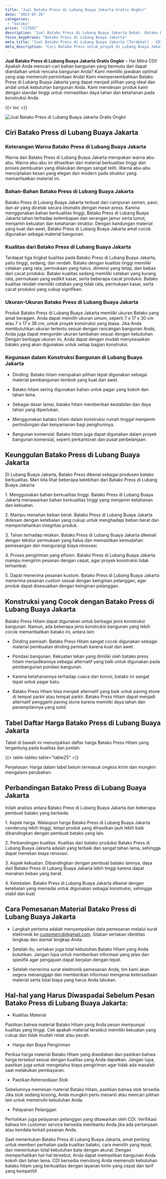 ```yaml
---
title: "Jual Batako Press di Lubang Buaya Jakarta Gratis Ongkir"
date: "2023-07-26"
categories:
 - "batako"
price: "[2760]"
description: "Jual Batako Press di Lubang Buaya Jakarta Dekat. Batako Press ini sering digunakan dalam proyek pembangunan sebagai bahan bangunan dinding yang kokoh dan tahan lama. Hubungi kami untuk informasi lebih lanjut."
focus_keyphrase: "Batako Press di Lubang Buaya Jakarta"
meta_title: "Jual Batako Press di Lubang Buaya Jakarta [Terdekat] - CDI"
meta_description: "Cari Batako Press untuk proyek di Lubang Buaya Jakarta? Kami memiliki Batako Press berkualitas untuk material dinding. Raih penawaran terbaik sekarang."
---
```


**Jual Batako Press di Lubang Buaya Jakarta Gratis Ongkir** – Hai Mitra CDI! Apakah Anda mencari-cari bahan bangunan yang bermutu dan dapat diandalkan untuk rencana bangunan Anda? Kami memiliki jawaban optimal yang siap memenuhi permintaan Anda! Kami mempersembahkan Batako Press di Lubang Buaya Jakarta yang dapat menjadi pilihan yang ideal dan andal untuk kebutuhan bangunan Anda. Kami mendesain produk kami dengan standar tinggi untuk memastikan daya tahan dan ketahanan pada konstruksi Anda.

{{< toc >}}

![Jual Batako Press di Lubang Buaya Jakarta Gratis Ongkir](/images/batako/batako-press-14.jpg)

## Ciri Batako Press di Lubang Buaya Jakarta

### Keterangan Warna Batako Press di Lubang Buaya Jakarta

Warna dari Batako Press di Lubang Buaya Jakarta merupakan warna abu-abu. Warna abu-abu ini dihasilkan dari material berkualitas tinggi dan proses pembuatan yang dilakukan dengan sangat teliti. Warna abu-abu menciptakan kesan yang elegan dan modern pada struktur yang memanfaatkan material ini.

### Bahan-Bahan Batako Press di Lubang Buaya Jakarta

Batako Press di Lubang Buaya Jakarta terbuat dari campuran semen, pasir, dan air yang dicetak secara otomatis dengan mesin press. Karena menggunakan bahan berkualitas tinggi, Batako Press di Lubang Buaya Jakarta tahan terhadap kelembapan dan serangan jamur serta lumut, menjamin kekuatan dan ketahanan struktur. Dengan kandungan material yang kuat dan awet, Batako Press di Lubang Buaya Jakarta amat cocok digunakan sebagai material bangunan.

### Kualitas dari Batako Press di Lubang Buaya Jakarta

Terdapat tiga tingkat kualitas pada Batako Press di Lubang Buaya Jakarta, yaitu tinggi, sedang, dan rendah. Batako dengan kualitas tinggi memiliki cetakan yang rata, permukaan yang halus, dimensi yang tetap, dan bebas dari cacat produksi. Batako kualitas sedang memiliki cetakan yang kurang rata, permukaan yang sedikit kasar, serta beberapa cacat produksi. Batako kualitas rendah memiliki cetakan yang tidak rata, permukaan kasar, serta cacat produksi yang cukup signifikan.

### Ukuran-Ukuran Batako Press di Lubang Buaya Jakarta

Produk Batako Press di Lubang Buaya Jakarta memiliki ukuran Batako yang amat beragam. Anda dapat memilih ukuran umum, seperti 7 x 17 x 30 cm atau 7 x 17 x 36 cm, untuk proyek konstruksi yang biasa. Jika Anda membutuhkan ukuran tertentu sesuai dengan rancangan bangunan Anda, Anda juga dapat mengorder ukuran tambahan sesuai dengan kebutuhan. Dengan berbagai ukuran ini, Anda dapat dengan mudah menyesuaikan batako yang akan digunakan untuk setiap bagian konstruksi.

### Kegunaan dalam Konstruksi Bangunan di Lubang Buaya Jakarta

*   Dinding: Batako hitam merupakan pilihan tepat digunakan sebagai material pembangunan tembok yang kuat dan awet.

*   Batako hitam sering digunakan bahan untuk pagar yang kokoh dan tahan lama.

*   Sebagai dasar lantai, batako hitam memberikan kestabilan dan daya tahan yang diperlukan.

*   Menggunakan batako hitam dalam konstruksi rumah tinggal menjamin perlindungan dan kenyamanan bagi penghuninya.

*   Bangunan komersial: Batako hitam juga dapat digunakan dalam proyek bangunan komersial, seperti perkantoran dan pusat perbelanjaan.

## Keunggulan Batako Press di Lubang Buaya Jakarta

Di Lubang Buaya Jakarta, Batako Press dikenal sebagai produsen batako berkualitas. Mari kita lihat beberapa kelebihan dari Batako Press di Lubang Buaya Jakarta:

1\.  Menggunakan bahan berkualitas tinggi. Batako Press di Lubang Buaya Jakarta menawarkan bahan berkualitas tinggi yang menjamin ketahanan dan kekuatan.

2\.  Mampu menahan beban berat. Batako Press di Lubang Buaya Jakarta didesain dengan ketebalan yang cukup untuk menghadapi beban berat dan mempertahankan integritas produk.

3\.  Tahan terhadap retakan. Batako Press di Lubang Buaya Jakarta dikenali dengan tekstur permukaan yang halus dan memastikan kemudahan pemasangan dan mengurangi biaya renovasi.

4\.  Proses pengiriman yang efisien. Batako Press di Lubang Buaya Jakarta mampu mengirim pesanan dengan cepat, agar proyek konstruksi tidak terhambat.

5\.  Dapat menerima pesanan kustom. Batako Press di Lubang Buaya Jakarta menerima pesanan custom sesuai dengan keinginan pelanggan, agar produk dapat disesuaikan dengan keinginan pelanggan.

## Konstruksi yang Cocok dengan Batako Press di Lubang Buaya Jakarta

Batako Press Hitam dapat digunakan untuk berbagai jenis konstruksi bangunan. Namun, ada beberapa jenis konstruksi bangunan yang lebih cocok memanfaatkan batako ini, antara lain:

*   Dinding pemisah. Batako Press Hitam sangat cocok digunakan sebagai material pembuatan dinding pemisah karena kuat dan awet.

*   Pondasi bangunan. Kekuatan tekan yang dimiliki oleh batako press hitam menjadikannya sebagai alternatif yang baik untuk digunakan pada pembangunan pondasi bangunan.

*   Karena ketahanannya terhadap cuaca dan korosi, batako ini sangat tepat untuk pagar batu.

*   Batako Press Hitam bisa menjadi alternatif yang baik untuk paving stone di tempat parkir atau tempat parkir. Batako Press Hitam dapat menjadi alternatif pengganti paving stone karena memiliki daya tahan dan penampilannya yang solid.

## Tabel Daftar Harga Batako Press di Lubang Buaya Jakarta

Tabel di bawah ini menunjukkan daftar harga Batako Press Hitam yang tergantung pada kualitas dan jumlah:

{{< table-tables table="table25" >}}

Penjelasan: Harga dalam tabel belum termasuk ongkos kirim dan mungkin mengalami perubahan.

## Perbandingan Batako Press di Lubang Buaya Jakarta

Inilah analisis antara Batako Press di Lubang Buaya Jakarta dan beberapa pembuat batako yang berbeda:

1\.  Aspek harga. Walaupun harga Batako Press di Lubang Buaya Jakarta cenderung lebih tinggi, tetapi produk yang dihasilkan jauh lebih baik dibandingkan dengan pembuat batako yang lain.

2\.  Perbandingan kualitas. Kualitas dari batako produksi Batako Press di Lubang Buaya Jakarta adalah yang terbaik dan sangat tahan lama, sehingga dapat menekan biaya renovasi.

3\.  Aspek kekuatan. Dibandingkan dengan pembuat batako lainnya, daya dari Batako Press di Lubang Buaya Jakarta lebih tinggi karena dapat menahan beban yang berat.

4\.  Ketebalan. Batako Press di Lubang Buaya Jakarta dikenal dengan ketebalan yang memadai untuk digunakan sebagai konstruksi, sehingga stabil dan kuat

## Cara Pemesanan Material Batako Press di Lubang Buaya Jakarta

*   Langkah pertama adalah menyampaikan data pemesanan melalui surat elektronik ke customercdi@gmail.com. Silakan sertakan identitas lengkap dan alamat lengkap Anda.

*   Setelah itu, sertakan juga total kebutuhan Batako Hitam yang Anda butuhkan. Jangan lupa untuk memberikan informasi yang jelas dan spesifik agar pengajuan dapat berjalan dengan tepat.

*   Setelah menerima surat elektronik pemesanan Anda, tim kami akan segera menanggapi dan memberikan informasi mengenai ketersediaan material serta total biaya yang harus Anda lakukan.

## Hal-hal yang Harus Diwaspadai Sebelum Pesan Batako Press di Lubang Buaya Jakarta:

*   Kualitas Material

Pastikan bahwa material Batako Hitam yang Anda pesan mempunyai kualitas yang tinggi. Cek apakah material tersebut memiliki kekuatan yang cukup dan tidak mudah retak atau pecah.

*   Harga dan Biaya Pengiriman

Periksa harga material Batako Hitam yang disediakan dan pastikan bahwa harga tersebut sesuai dengan kualitas yang Anda dapatkan. Jangan lupa, pastikan juga untuk mengetahui biaya pengiriman agar tidak ada masalah saat melakukan pembayaran.

*   Pastikan Ketersediaan Stok

Sebelumnya memesan material Batako Hitam, pastikan bahwa stok tersedia. Jika stok sedang kosong, Anda mungkin perlu menanti atau mencari pilihan lain untuk memenuhi kebutuhan Anda.

*   Pelayanan Pelanggan

Perhatikan juga pelayanan pelanggan yang ditawarkan oleh CDI. Verifikasi bahwa tim customer service bersedia membantu Anda jika ada pertanyaan atau kendala terkait pesanan Anda.

Saat menentukan Batako Press di Lubang Buaya Jakarta, amat penting untuk memberi perhatian pada kualitas batako, cara memilih yang tepat, dan menentukan total kebutuhan bata dengan akurat. Dengan memperhatikan hal-hal tersebut, Anda dapat memastikan bangunan Anda kokoh dan tahan lama. CDI bersedia menolong Anda memenuhi kebutuhan batako hitam yang berkualitas dengan layanan kirim yang cepat dan tarif yang kompetitif.